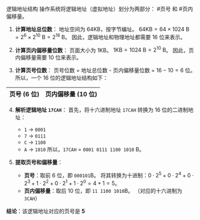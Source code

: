 逻辑地址结构  操作系统将逻辑地址（虚拟地址）划分为两部分： #页号 和  #页内偏移量。

1.  **计算地址总位数**：
    地址空间为 $64 \text{KB}$，按字节编址。
    $64 \text{KB} = 64 \times 1024 \text{ B} = 2^6 \times 2^{10} \text{ B} = 2^{16} \text{ B}$。
    因此，逻辑地址和物理地址都需要 16 位来表示。

2.  **计算页内偏移量位数**：
    页面大小为 $1 \text{KB}$。
    $1 \text{KB} = 1024 \text{ B} = 2^{10} \text{ B}$。
    因此，页内偏移量需要 10 位来表示。

3.  **计算页号位数**：
    页号位数 = 地址总位数 - 页内偏移量位数 = $16 - 10 = 6$ 位。
    所以，一个 16 位的逻辑地址结构如下：

| 页号 (6 位) | 页内偏移量 (10 位) |
| :---------: | :----------------: |

4.  **解析逻辑地址 `17CAH`**：
    首先，将十六进制地址 `17CAH` 转换为 16 位的二进制地址：
    *   `1` -> `0001`
    *   `7` -> `0111`
    *   `C` -> `1100`
    *   `A` -> `1010`
    所以，`17CAH` = `0001 0111 1100 1010` B。

5.  **提取页号和偏移量**：
    *   **页号**：取前 6 位，即 `000101`B。
        将其转换为十进制：$0 \cdot 2^5 + 0 \cdot 2^4 + 0 \cdot 2^3 + 1 \cdot 2^2 + 0 \cdot 2^1 + 1 \cdot 2^0 = 4 + 1 = 5$。
    *   **页内偏移量**：取后 10 位，即 `11 1100 1010`B。
        （对应的十六进制为 `3CAH`）

**结论**：该逻辑地址对应的页号是 **5**